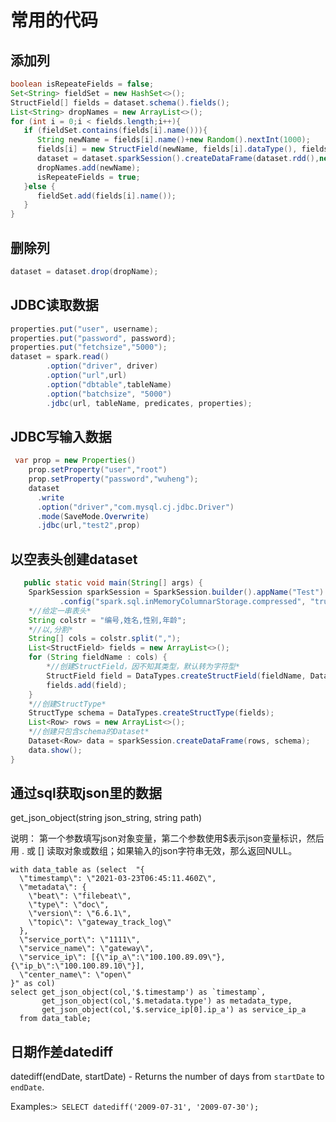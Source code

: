 # 常用的代码

## 添加列

```java
boolean isRepeateFields = false;
Set<String> fieldSet = new HashSet<>();
StructField[] fields = dataset.schema().fields();
List<String> dropNames = new ArrayList<>();
for (int i = 0;i < fields.length;i++){
   if (fieldSet.contains(fields[i].name())){
      String newName = fields[i].name()+new Random().nextInt(1000);
      fields[i] = new StructField(newName, fields[i].dataType(), fields[i].nullable(), fields[i].metadata());
      dataset = dataset.sparkSession().createDataFrame(dataset.rdd(),new StructType(fields));
      dropNames.add(newName);
      isRepeateFields = true;
   }else {
      fieldSet.add(fields[i].name());
   }
}
```

## 删除列

````java
dataset = dataset.drop(dropName);
````

## JDBC读取数据

````java
properties.put("user", username);
properties.put("password", password);
properties.put("fetchsize","5000");
dataset = spark.read()
		.option("driver", driver)
		.option("url",url)
		.option("dbtable",tableName)
		.option("batchsize", "5000")
		.jdbc(url, tableName, predicates, properties);
````

## JDBC写输入数据

````java
 var prop = new Properties()
    prop.setProperty("user","root")
    prop.setProperty("password","wuheng");
    dataset
      .write
      .option("driver","com.mysql.cj.jdbc.Driver")
      .mode(SaveMode.Overwrite)
      .jdbc(url,"test2",prop)
````

## 以空表头创建dataset

```java
   public static void main(String[] args) {
	SparkSession sparkSession = SparkSession.builder().appName("Test").master("local")
           .config("spark.sql.inMemoryColumnarStorage.compressed", "true").getOrCreate();
	*//给定一串表头*
	String colstr = "编号,姓名,性别,年龄";
	*//以,分割*
	String[] cols = colstr.split(",");
	List<StructField> fields = new ArrayList<>();
	for (String fieldName : cols) {
		*//创建StructField，因不知其类型，默认转为字符型*
		StructField field = DataTypes.createStructField(fieldName, DataTypes.StringType, true);
		fields.add(field);
	}
	*//创建StructType*
	StructType schema = DataTypes.createStructType(fields);
	List<Row> rows = new ArrayList<>();
	*//创建只包含schema的Dataset*
	Dataset<Row> data = sparkSession.createDataFrame(rows, schema);
	data.show();
}
```

## 通过sql获取json里的数据

get_json_object(string json_string, string path)

说明：
第一个参数填写json对象变量，第二个参数使用$表示json变量标识，然后用 . 或 [] 读取对象或数组；如果输入的json字符串无效，那么返回NULL。

````shell
with data_table as (select  "{
  \"timestamp\": \"2021-03-23T06:45:11.460Z\",
  \"metadata\": {
    \"beat\": \"filebeat\",
    \"type\": \"doc\",
    \"version\": \"6.6.1\",
    \"topic\": \"gateway_track_log\"
  },
  \"service_port\": \"1111\",
  \"service_name\": \"gateway\",
  \"service_ip\": [{\"ip_a\":\"100.100.89.09\"},{\"ip_b\":\"100.100.89.10\"}],
  \"center_name\": \"open\"
}" as col) 
select get_json_object(col,'$.timestamp') as `timestamp`,
       get_json_object(col,'$.metadata.type') as metadata_type,
       get_json_object(col,'$.service_ip[0].ip_a') as service_ip_a 
  from data_table;
````

## 日期作差datediff

datediff(endDate, startDate) - Returns the number of days from `startDate` to `endDate`.

Examples:`> SELECT datediff('2009-07-31', '2009-07-30');`

